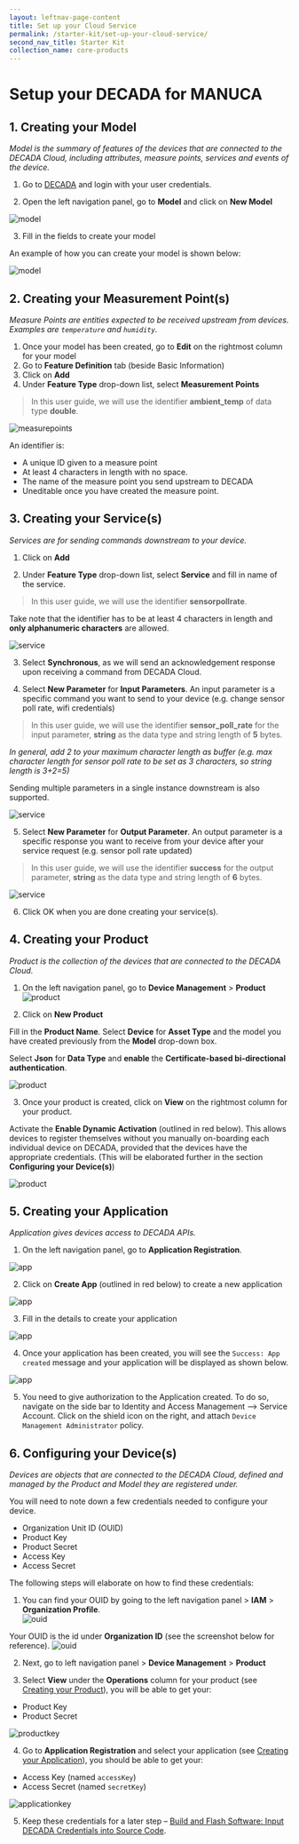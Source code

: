 ```yaml
---
layout: leftnav-page-content
title: Set up your Cloud Service
permalink: /starter-kit/set-up-your-cloud-service/
second_nav_title: Starter Kit
collection_name: core-products
---
```


# Setup your DECADA for MANUCA

## 1. Creating your Model

_Model is the summary of features of the devices that are connected to the DECADA Cloud, including attributes, measure points, services and events of the device._

1. Go to [DECADA](https://portal.decada.gov.sg) and login with your user credentials.

2. Open the left navigation panel, go to **Model** and click on **New Model**

<img class="large" src="/images/manuca/decada-setup/decada_setup_model_1.png" alt="model">

3. Fill in the fields to create your model

An example of how you can create your model is shown below:

<img src="/images/manuca/decada-setup/decada_setup_model_2.png" alt="model">

## 2. Creating your Measurement Point(s)

_Measure Points are entities expected to be received upstream from devices. Examples are `temperature` and `humidity`._

1. Once your model has been created, go to **Edit** on the rightmost column for your model
2. Go to **Feature Definition** tab (beside Basic Information)
3. Click on **Add**
4. Under **Feature Type** drop-down list, select **Measurement Points**

> In this user guide, we will use the identifier **ambient_temp** of data type **double**.

<img src="/images/manuca/decada-setup/decada_setup_measurepoints_1.png" alt="measurepoints">

An identifier is:

- A unique ID given to a measure point
- At least 4 characters in length with no space.
- The name of the measure point you send upstream to DECADA
- Uneditable once you have created the measure point.

## 3. Creating your Service(s)

_Services are for sending commands downstream to your device._

1. Click on **Add**

2. Under **Feature Type** drop-down list, select **Service** and fill in name of the service.

> In this user guide, we will use the identifier **sensorpollrate**.

Take note that the identifier has to be at least 4 characters in length and **only alphanumeric characters** are allowed.

<img src="/images/manuca/decada-setup/decada_setup_service_1.png" alt="service">

3. Select **Synchronous**, as we will send an acknowledgement response upon receiving a command from DECADA Cloud.

4. Select **New Parameter** for **Input Parameters**. An input parameter is a specific command you want to send to your device (e.g. change sensor poll rate, wifi credentials)

> In this user guide, we will use the identifier **sensor_poll_rate** for the input parameter, **string** as the data type and string length of **5** bytes.

_In general, add 2 to your maximum character length as buffer (e.g. max character length for sensor poll rate to be set as 3 characters, so string length is 3+2=5)_

Sending multiple parameters in a single instance downstream is also supported.

<img src="/images/manuca/decada-setup/decada_setup_service_2.png" alt="service">

5. Select **New Parameter** for **Output Parameter**. An output parameter is a specific response you want to receive from your device after your service request (e.g. sensor poll rate updated)

> In this user guide, we will use the identifier **success** for the output parameter, **string** as the data type and string length of **6** bytes.

<img src="/images/manuca/decada-setup/decada_setup_service_3.png" alt="service">

6. Click OK when you are done creating your service(s).

<a id="DecadaProduct"></a>

## 4. Creating your Product

_Product is the collection of the devices that are connected to the DECADA Cloud._

1. On the left navigation panel, go to **Device Management** > **Product**
   <img class="large" src="/images/manuca/decada-setup/decada_setup_product_1.png" alt="product">

2. Click on **New Product**

Fill in the **Product Name**. Select **Device** for **Asset Type** and the model you have created previously from the **Model** drop-down box.

Select **Json** for **Data Type** and **enable** the **Certificate-based bi-directional authentication**.

<img src="/images/manuca/decada-setup/decada_setup_product_2.png" alt="product">

3. Once your product is created, click on **View** on the rightmost column for your product.

Activate the **Enable Dynamic Activation** (outlined in red below). This allows devices to register themselves without you manually on-boarding each individual device on DECADA, provided that the devices have the appropriate credentials. (This will be elaborated further in the section **Configuring your Device(s)**)

<img class="large" src="/images/manuca/decada-setup/decada_setup_product_3.png" alt="product">

<a id="DecadaApplication"></a>

## 5. Creating your Application

_Application gives devices access to DECADA APIs._

1. On the left navigation panel, go to **Application Registration**.

<img class="large" src="/images/manuca/decada-setup/decada_setup_application_1.png" alt="app">

2. Click on **Create App** (outlined in red below) to create a new application

<img class="large" src="/images/manuca/decada-setup/decada_setup_application_2.png" alt="app">

3. Fill in the details to create your application

<img class="large" src="/images/manuca/decada-setup/decada_setup_application_3.png" alt="app">

4. Once your application has been created, you will see the `Success: App created` message and your application will be displayed as shown below.

<img class="large" src="/images/manuca/decada-setup/decada_setup_application_4.png" alt="app">

5. You need to give authorization to the Application created. To do so, navigate on the side bar to Identity and Access Management --> Service Account. Click on the shield icon on the right, and attach `Device Management Administrator` policy.

<a id="DecadaCredentials"></a>

## 6. Configuring your Device(s)

_Devices are objects that are connected to the DECADA Cloud, defined and managed by the Product and Model they are registered under._

You will need to note down a few credentials needed to configure your device.

- Organization Unit ID (OUID)
- Product Key
- Product Secret
- Access Key
- Access Secret

The following steps will elaborate on how to find these credentials:

1. You can find your OUID by going to the left navigation panel > **IAM** > **Organization Profile**.  
   <img class="large" src="/images/manuca/decada-setup/decada_setup_ouid_1.png" alt="ouid">

Your OUID is the id under **Organization ID** (see the screenshot below for reference).
<img class="large" src="/images/manuca/decada-setup/decada_setup_ouid_2.png" alt="ouid">

2. Next, go to left navigation panel > **Device Management** > **Product**

3. Select **View** under the **Operations** column for your product (see [Creating your Product](#DecadaProduct)), you will be able to get your:

- Product Key
- Product Secret

<img class="large" src="/images/manuca/decada-setup/decada_setup_productkey.png" alt="productkey">

4. Go to **Application Registration** and select your application (see [Creating your Application](#DecadaApplication)), you should be able to get your:

- Access Key (named `accessKey`)
- Access Secret (named `secretKey`)

<img class="large" src="/images/manuca/decada-setup/decada_setup_applicationkey.png" alt="applicationkey">

5. Keep these credentials for a later step – [Build and Flash Software: Input DECADA Credentials into Source Code](/starter-kit/build-and-flash-sw/#InputCredentials).
